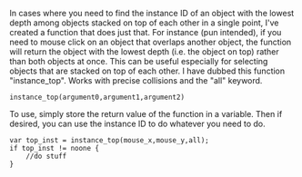 In cases where you need to find the instance ID of an object with the lowest depth among objects stacked on top of each other in a single point, I've created a function that does just that. For instance (pun intended), if you need to mouse click on an object that overlaps another object, the function will return the object with the lowest depth (i.e. the object on top) rather than both objects at once. This can be useful especially for selecting objects that are stacked on top of each other. I have dubbed this function "instance_top". Works with precise collisions and the "all" keyword.

```gml
instance_top(argument0,argument1,argument2)
```

To use, simply store the return value of the function in a variable. Then if desired, you can use the instance ID to do whatever you need to do.
```gml
var top_inst = instance_top(mouse_x,mouse_y,all);
if top_inst != noone {
    //do stuff
}
```